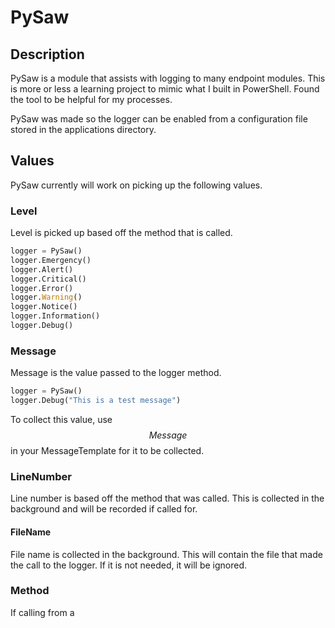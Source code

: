 # PySaw

## Description

PySaw is a module that assists with logging to many endpoint modules.  This is more or less a learning project to mimic what I built in PowerShell.  Found the tool to be helpful for my processes.

PySaw was made so the logger can be enabled from a configuration file stored in the applications directory.

## Values

PySaw currently will work on picking up the following values.

### Level

Level is picked up based off the method that is called.

```Python
logger = PySaw()
logger.Emergency()
logger.Alert()
logger.Critical()
logger.Error()
logger.Warning()
logger.Notice()
logger.Information()
logger.Debug()
```

### Message

Message is the value passed to the logger method.

```Python
logger = PySaw()
logger.Debug("This is a test message")
```

To collect this value, use $$Message$$ in your MessageTemplate for it to be collected.

### LineNumber

Line number is based off the method that was called.  This is collected in the background and will be recorded if called for.

#### FileName

File name is collected in the background.  This will contain the file that made the call to the logger.  If it is not needed, it will be ignored.

### Method

If calling from a 
